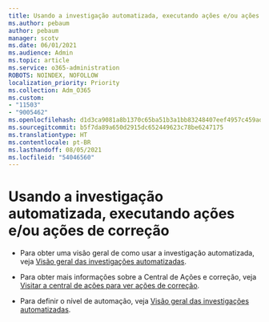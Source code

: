 ```yaml
---
title: Usando a investigação automatizada, executando ações e/ou ações de correção
ms.author: pebaum
author: pebaum
manager: scotv
ms.date: 06/01/2021
ms.audience: Admin
ms.topic: article
ms.service: o365-administration
ROBOTS: NOINDEX, NOFOLLOW
localization_priority: Priority
ms.collection: Adm_O365
ms.custom:
- "11503"
- "9005462"
ms.openlocfilehash: d1d3ca9081a8b1370c65ba51b3a1bb83248407eef4957c459adf836e4573a0af
ms.sourcegitcommit: b5f7da89a650d2915dc652449623c78be6247175
ms.translationtype: HT
ms.contentlocale: pt-BR
ms.lasthandoff: 08/05/2021
ms.locfileid: "54046560"
---
```

# <a name="using-automated-investigation-executing-actions-andor-remediation-actions"></a>Usando a investigação automatizada, executando ações e/ou ações de correção

- Para obter uma visão geral de como usar a investigação automatizada, veja [Visão geral das investigações automatizadas](/microsoft-365/security/defender-endpoint/automated-investigations).

- Para obter mais informações sobre a Central de Ações e correção, veja [Visitar a central de ações para ver ações de correção](/security/defender-endpoint/auto-investigation-action-center).

- Para definir o nível de automação, veja [Visão geral das investigações automatizadas](/microsoft-365/security/defender-endpoint/automated-investigations).